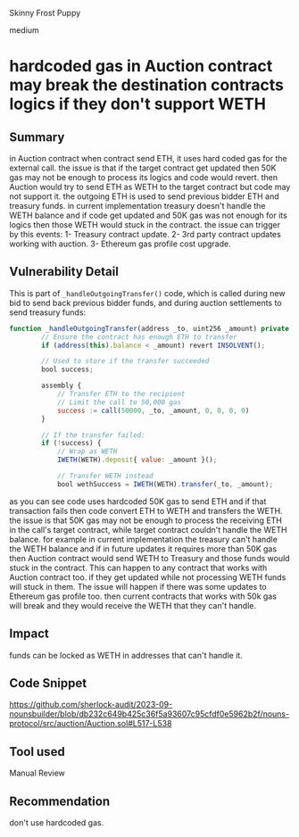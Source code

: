 Skinny Frost Puppy

medium

# hardcoded gas in Auction contract may break the destination contracts logics if they don't support WETH

## Summary
in Auction contract when contract send ETH, it uses hard coded gas for the external call. the issue is that if the target contract get updated then 50K gas may not be enough to process its logics and code would revert. then Auction would try to send ETH as WETH to the target contract but code may not support it.
the outgoing ETH is used to send previous bidder ETH and treasury funds. in current implementation treasury doesn't handle the WETH balance and if code get updated and 50K gas was not enough for its logics then those WETH would stuck in the contract.
the issue can trigger by this events:
1- Treasury contract update.
2- 3rd party contract updates working with auction.
3- Ethereum gas profile cost upgrade.

## Vulnerability Detail
This is part of `_handleOutgoingTransfer()` code, which is called during new bid to send back previous bidder funds, and during auction settlements to send treasury funds:
```javascript
function _handleOutgoingTransfer(address _to, uint256 _amount) private {
        // Ensure the contract has enough ETH to transfer
        if (address(this).balance < _amount) revert INSOLVENT();

        // Used to store if the transfer succeeded
        bool success;

        assembly {
            // Transfer ETH to the recipient
            // Limit the call to 50,000 gas
            success := call(50000, _to, _amount, 0, 0, 0, 0)
        }

        // If the transfer failed:
        if (!success) {
            // Wrap as WETH
            IWETH(WETH).deposit{ value: _amount }();

            // Transfer WETH instead
            bool wethSuccess = IWETH(WETH).transfer(_to, _amount);
```
as you can see code uses hardcoded 50K gas to send ETH and if that transaction fails then code convert ETH to WETH and transfers the WETH.
the issue is that 50K gas may not be enough to process the receiving ETH in the call's target contract, while target contract couldn't handle the WETH balance.
for example in current implementation the treasury can't handle the WETH balance and if in future updates it requires more than 50K gas then Auction contract would send WETH to Treasury and those funds would stuck in the contract.
This can happen to any contract that works with Auction contract too. if they get updated while not processing WETH funds will stuck in them.
The issue will happen if there was some updates to Ethereum gas profile too. then current contracts that works with 50k gas will break and they would receive the WETH that they can't handle.

## Impact
funds can be locked as WETH in addresses that can't handle it.

## Code Snippet
https://github.com/sherlock-audit/2023-09-nounsbuilder/blob/db232c649b425c36f5a93607c95cfdf0e5962b2f/nouns-protocol/src/auction/Auction.sol#L517-L538

## Tool used
Manual Review

## Recommendation
don't use hardcoded gas.